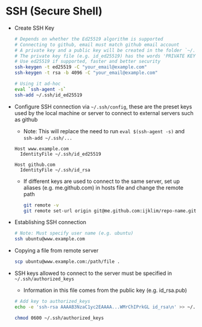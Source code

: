 # SSH (Secure Shell)

* Create SSH Key

  ```sh
  # Depends on whether the Ed25519 algorithm is supported
  # Connecting to github, email must match github email account
  # A private key and a public key will be created in the folder `~/.ssh`
  # The private key file (e.g. id_ed25519) has the words 'PRIVATE KEY' in the first line
  # Use ed25519 if supported, faster and better security
  ssh-keygen -t ed25519 -C "your_email@example.com"
  ssh-keygen -t rsa -b 4096 -C "your_email@example.com"

  # Using it ad-hoc
  eval `ssh-agent -s`
  ssh-add ~/.ssh/id_ed25519
  ```

* Configure SSH connection via `~/.ssh/config`, these are the preset keys used by the local machine or server to connect to external servers such as github

  * Note: This will replace the need to run `eval $(ssh-agent -s)` and `ssh-add ~/.ssh/...`

  ```
  Host www.example.com
    IdentityFile ~/.ssh/id_ed25519

  Host github.com
    IdentityFile ~/.ssh/id_rsa
  ```

  * If different keys are used to connect to the same server, set up aliases (e.g. me.github.com) in hosts file and change the remote path

    ```sh
    git remote -v
    git remote set-url origin git@me.github.com:ijklim/repo-name.git
    ```

* Establishing SSH connection

  ```sh
  # Note: Must specify user name (e.g. ubuntu)
  ssh ubuntu@www.example.com
  ```

* Copying a file from remote server

  ```sh
  scp ubuntu@www.example.com:/path/file .
  ```

* SSH keys allowed to connect to the server must be specified in `~/.ssh/authorized_keys`

  * Information in this file comes from the public key (e.g. id_rsa.pub)

  ```sh
  # Add key to authorized_keys
  echo -e 'ssh-rsa AAAAB3NzaC1yc2EAAAA...WMrChIPrkGL id_rsa\n' >> ~/.ssh/authorized_keys

  chmod 0600 ~/.ssh/authorized_keys
  ```